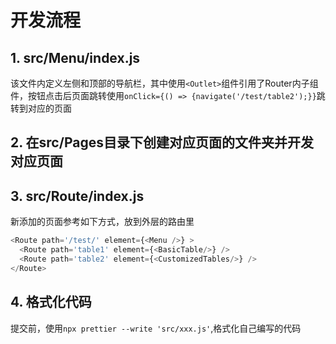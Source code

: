 # 开发流程
## 1. src/Menu/index.js
该文件内定义左侧和顶部的导航栏，其中使用`<Outlet>`组件引用了Router内子组件，按钮点击后页面跳转使用`onClick={() => {navigate('/test/table2');}}`跳转到对应的页面
## 2. 在src/Pages目录下创建对应页面的文件夹并开发对应页面
## 3. src/Route/index.js
新添加的页面参考如下方式，放到外层的路由里
```javascript
<Route path='/test/' element={<Menu />} >
  <Route path='table1' element={<BasicTable/>} />
  <Route path='table2' element={<CustomizedTables/>} />
</Route>
```
## 4. 格式化代码
提交前，使用`npx prettier --write 'src/xxx.js'`,格式化自己编写的代码